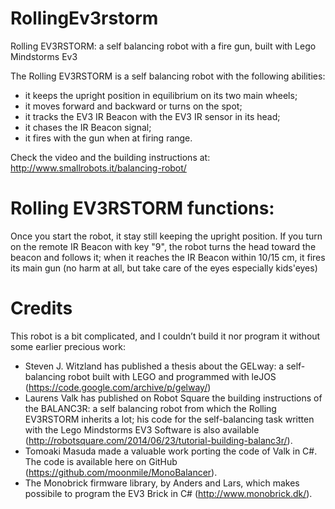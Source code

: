 # RollingEv3rstorm
Rolling EV3RSTORM: a self balancing robot with a fire gun, built with Lego Mindstorms Ev3

The Rolling EV3RSTORM is a self balancing robot with the following abilities: 
 - it keeps the upright position in equilibrium on its two main wheels; 
 - it moves forward and backward or turns on the spot;
 - it tracks the EV3 IR Beacon with the EV3 IR sensor in its head;
 - it chases the IR Beacon signal;
 - it fires with the gun when at firing range.

Check the video and the building instructions at: http://www.smallrobots.it/balancing-robot/

# Rolling EV3RSTORM functions:
Once you start the robot, it stay still keeping the upright position. If you turn on the remote IR Beacon with key "9", the robot turns the head toward the beacon and follows it; when it reaches the IR Beacon within 10/15 cm, it fires its main gun (no harm at all, but take care of the eyes especially kids'eyes)

# Credits
This robot is a bit complicated, and I couldn’t build it nor program it without some earlier precious work:
- Steven J. Witzland has published a thesis about the GELway: a self-balancing robot built with LEGO and programmed with leJOS (https://code.google.com/archive/p/gelway/)
- Laurens Valk has published on Robot Square the building instructions of the BALANC3R: a self balancing robot from which the Rolling EV3RSTORM inherits a lot; his code for the self-balancing task written with the Lego Mindstorms EV3 Software is also available (http://robotsquare.com/2014/06/23/tutorial-building-balanc3r/).
- Tomoaki Masuda made a valuable work porting the code of Valk in C#. The code is available here on GitHub (https://github.com/moonmile/MonoBalancer).
- The Monobrick firmware library, by Anders and Lars, which makes possibile to program the EV3 Brick in C# (http://www.monobrick.dk/).

